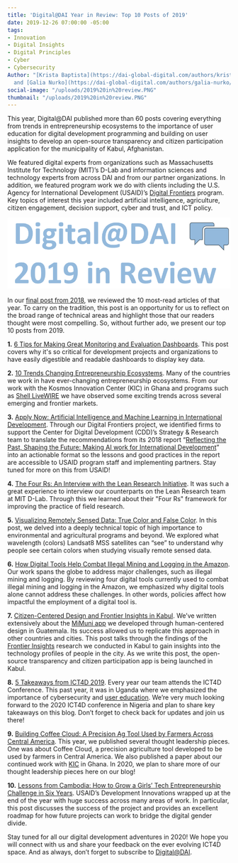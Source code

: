 ```yaml
---
title: 'Digital@DAI Year in Review: Top 10 Posts of 2019'
date: 2019-12-26 07:00:00 -05:00
tags:
- Innovation
- Digital Insights
- Digital Principles
- Cyber
- Cybersecurity
Author: "[Krista Baptista](https://dai-global-digital.com/authors/krista-baptista/)
  and [Galia Nurko](https://dai-global-digital.com/authors/galia-nurko/)"
social-image: "/uploads/2019%20in%20review.PNG"
thumbnail: "/uploads/2019%20in%20review.PNG"
---
```


This year, Digital@DAI published more than 60 posts covering everything from trends in entrepreneurship ecosystems to the importance of user education for digital development programming and building on user insights to develop an open-source transparency and citizen participation application for the municipality of Kabul, Afghanistan.

We featured digital experts from organizations such as Massachusetts Institute for Technology (MIT)’s D-Lab and information sciences and technology experts from across DAI and from our partner organizations. In addition, we featured program work we do with clients including the U.S. Agency for International Development (USAID)’s [Digital Frontiers](https://www.dai.com/our-work/projects/worldwide-digital-frontiers-df) program. Key topics of interest this year included artificial intelligence, agriculture, citizen engagement, decision support, cyber and trust, and ICT policy.

![2019 in review.PNG](/uploads/2019%20in%20review.PNG)

<!--more-->

In our [final post from 2018](https://dai-global-digital.com/digital-at-dai-year-in-review-top-10-posts-of-2018.html), we reviewed the 10 most-read articles of that year. To carry on the tradition, this post is an opportunity for us to reflect on the broad range of technical areas and highlight those that our readers thought were most compelling. So, without further ado, we present our top 10 posts from 2019.

**1.** [6 Tips for Making Great Monitoring and Evaluation Dashboards](https://dai-global-digital.com/6-tips-for-making-great-monitoring-and-evaluation-dashboards.html). This post covers why it's so critical for development projects and organizations to have easily digestible and readable dashboards to display key data.

**2.** [10 Trends Changing Entrepreneurship Ecosystems](https://dai-global-digital.com/10-trends-changing-entrepreneurship-ecosystems.html). Many of the countries we work in have ever-changing entrepreneurship ecosystems. From our work with the Kosmos Innovation Center (KIC) in Ghana and programs such as [Shell LiveWIRE](https://www.dai.com/our-work/projects/worldwide-shell-livewire-global-consultancy) we have observed some exciting trends across several emerging and frontier markets.

**3.** [Apply Now: Artificial Intelligence and Machine Learning in International Development](https://dai-global-digital.com/apply-now-artificial-intelligence-and-machine-learning-in-international-development.html). Through our Digital Frontiers project, we identified firms to support the Center for Digital Development (CDD)’s Strategy & Research team to translate the recommendations from its 2018 report “[Reflecting the Past, Shaping the Future: Making AI work for International Development](https://www.usaid.gov/digital-development/machine-learning/AI-ML-in-development)” into an actionable format so the lessons and good practices in the report are accessible to USAID program staff and implementing partners. Stay tuned for more on this from USAID!

**4.** [The Four Rs: An Interview with the Lean Research Initiative](https://dai-global-digital.com/the-four-rs-an-interview-with-the-lean-research-initiative.html). It was such a great experience to interview our counterparts on the Lean Research team at MIT D-Lab. Through this we learned about their "Four Rs" framework for improving the practice of field research.

**5.** [Visualizing Remotely Sensed Data: True Color and False Color](https://dai-global-digital.com/visualizing-remotely-sensed-data-true-color-and-false-color.html). In this post, we delved into a deeply technical topic of high importance to environmental and agricultural programs and beyond. We explored what wavelength (colors) Landsat8 MSS satellites can “see” to understand why people see certain colors when studying visually remote sensed data.

**6.** [How Digital Tools Help Combat Illegal Mining and Logging in the Amazon](https://dai-global-digital.com/digital-tools-against-illegal-mining-and-logging-in-the-amazon.html). Our work spans the globe to address major challenges, such as illegal mining and logging. By reviewing four digital tools currently used to combat illegal mining and logging in the Amazon, we emphasized why digital tools alone cannot address these challenges. In other words, policies affect how impactful the employment of a digital tool is.

**7.** [Citizen-Centered Design and Frontier Insights in Kabul](https://dai-global-digital.com/citizen-centered-design-and-frontier-insights-in-kabul-municipality.html). We’ve written extensively about the [MiMuni app](https://dai-global-digital.com/governance-app-guatemala.html) we developed through human-centered design in Guatemala. Its success allowed us to replicate this approach in other countries and cities. This post talks through the findings of the [Frontier Insights](https://www.dai.com/our-work/solutions/digital-acceleration-solutions/insights-for-emerging-markets) research we conducted in Kabul to gain insights into the technology profiles of people in the city. As we write this post, the open-source transparency and citizen participation app is being launched in Kabul.

**8.** [5 Takeaways from ICT4D 2019](https://dai-global-digital.com/ict4d-round-up-5-key-takeaways-from-the-ict4d-2019-conference.html). Every year our team attends the ICT4D Conference. This past year, it was in Uganda where we emphasized the importance of cybersecurity and [user education](https://dai-global-digital.com/the-missing-digital-principle-educate-the-user.html). We’re very much looking forward to the 2020 ICT4D conference in Nigeria and plan to share key takeaways on this blog. Don’t forget to check back for updates and join us there!

**9.** [Building Coffee Cloud: A Precision Ag Tool Used by Farmers Across Central America](https://dai-global-digital.com/coffee-cloud-precision-ag-at-the-touch-of-a-button.html). This year, we published several thought leadership pieces. One was about Coffee Cloud, a precision agriculture tool developed to be used by farmers in Central America. We also published a paper about our continued work with [KIC](https://dai-global-digital.com/new-cda-insights-publication-building-the-future-of-tech-enabled-agriculture.html?utm_source=related-box) in Ghana. In 2020, we plan to share more of our thought leadership pieces here on our blog!

**10.** [Lessons from Cambodia: How to Grow a Girls’ Tech Entrepreneurship Challenge in Six Years](https://dai-global-digital.com/lessons-learned-from-cambodia.html). USAID’s Development Innovations wrapped up at the end of the year with huge success across many areas of work. In particular, this post discusses the success of the project and provides an excellent roadmap for how future projects can work to bridge the digital gender divide.

Stay tuned for all our digital development adventures in 2020! We hope you will connect with us and share your feedback on the ever evolving ICT4D space. And as always, don’t forget to subscribe to [Digital@DAI](https://confirmsubscription.com/h/r/066AFBA15492935C).